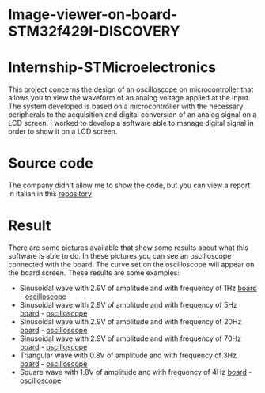 # Image-viewer-on-board-STM32f429I-DISCOVERY
# Internship-STMicroelectronics
This project concerns the design of an oscilloscope on microcontroller that allows you to view the waveform of an analog voltage applied at the input. The system developed is based on a microcontroller with the necessary peripherals to the acquisition and digital conversion of an analog signal on a LCD screen. I worked to develop a software able to manage digital signal in order to show it on a LCD screen.

# Source code
The company didn't allow me to show the code, but you can view a report in italian in this [repository](https://github.com/Giuscar/Image-viewer-on-board-STM32f429I-DISCOVERY/blob/master/Monografia%20(italian).pdf)

# Result
There are some pictures available that show some results about what this software is able to do. In these pictures you can see an oscilloscope connected with the board. The curve set on the oscilloscope will appear on the board screen.
These results are some examples:
- Sinusoidal wave with 2.9V of amplitude and with frequency of 1Hz [board](https://github.com/Giuscar/Image-viewer-on-board-STM32f429I-DISCOVERY/blob/master/Results/1B.jpg) - [oscilloscope](https://github.com/Giuscar/Image-viewer-on-board-STM32f429I-DISCOVERY/blob/master/Results/1O.jpg)
- Sinusoidal wave with 2.9V of amplitude and with frequency of 5Hz [board](https://github.com/Giuscar/Image-viewer-on-board-STM32f429I-DISCOVERY/blob/master/Results/2B.png) - [oscilloscope](https://github.com/Giuscar/Image-viewer-on-board-STM32f429I-DISCOVERY/blob/master/Results/2O.png)
- Sinusoidal wave with 2.9V of amplitude and with frequency of 20Hz [board](https://github.com/Giuscar/Image-viewer-on-board-STM32f429I-DISCOVERY/blob/master/Results/3B.png) - [oscilloscope](https://github.com/Giuscar/Image-viewer-on-board-STM32f429I-DISCOVERY/blob/master/Results/3O.png)
- Sinusoidal wave with 2.9V of amplitude and with frequency of 70Hz [board](https://github.com/Giuscar/Image-viewer-on-board-STM32f429I-DISCOVERY/blob/master/Results/4B.png) - [oscilloscope](https://github.com/Giuscar/Image-viewer-on-board-STM32f429I-DISCOVERY/blob/master/Results/4O.png)
- Triangular wave with 0.8V of amplitude and with frequency of 3Hz [board](https://github.com/Giuscar/Image-viewer-on-board-STM32f429I-DISCOVERY/blob/master/Results/5B.png) - [oscilloscope](https://github.com/Giuscar/Image-viewer-on-board-STM32f429I-DISCOVERY/blob/master/Results/5O.png)
- Square wave with 1.8V of amplitude and with frequency of 4Hz [board](https://github.com/Giuscar/Image-viewer-on-board-STM32f429I-DISCOVERY/blob/master/Results/6O.png) - [oscilloscope](https://github.com/Giuscar/Image-viewer-on-board-STM32f429I-DISCOVERY/blob/master/Results/6B.png)

